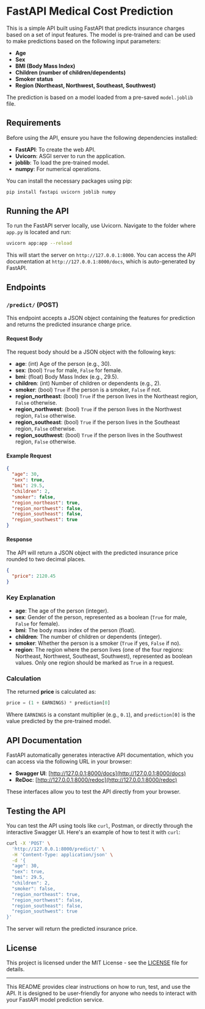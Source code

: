 # FastAPI Medical Cost Prediction

This is a simple API built using FastAPI that predicts insurance charges based on a set of input features. The model is pre-trained and can be used to make predictions based on the following input parameters:

- **Age**
- **Sex**
- **BMI (Body Mass Index)**
- **Children (number of children/dependents)**
- **Smoker status**
- **Region (Northeast, Northwest, Southeast, Southwest)**

The prediction is based on a model loaded from a pre-saved `model.joblib` file.

## Requirements

Before using the API, ensure you have the following dependencies installed:

- **FastAPI**: To create the web API.
- **Uvicorn**: ASGI server to run the application.
- **joblib**: To load the pre-trained model.
- **numpy**: For numerical operations.

You can install the necessary packages using pip:

```bash
pip install fastapi uvicorn joblib numpy
```

## Running the API

To run the FastAPI server locally, use Uvicorn. Navigate to the folder where `app.py` is located and run:

```bash
uvicorn app:app --reload
```

This will start the server on `http://127.0.0.1:8000`. You can access the API documentation at `http://127.0.0.1:8000/docs`, which is auto-generated by FastAPI.

## Endpoints

### `/predict/` (POST)

This endpoint accepts a JSON object containing the features for prediction and returns the predicted insurance charge price.

#### Request Body

The request body should be a JSON object with the following keys:

- **age**: (int) Age of the person (e.g., 30).
- **sex**: (bool) `True` for male, `False` for female.
- **bmi**: (float) Body Mass Index (e.g., 29.5).
- **children**: (int) Number of children or dependents (e.g., 2).
- **smoker**: (bool) `True` if the person is a smoker, `False` if not.
- **region_northeast**: (bool) `True` if the person lives in the Northeast region, `False` otherwise.
- **region_northwest**: (bool) `True` if the person lives in the Northwest region, `False` otherwise.
- **region_southeast**: (bool) `True` if the person lives in the Southeast region, `False` otherwise.
- **region_southwest**: (bool) `True` if the person lives in the Southwest region, `False` otherwise.

#### Example Request

```json
{
  "age": 30,
  "sex": true,
  "bmi": 29.5,
  "children": 2,
  "smoker": false,
  "region_northeast": true,
  "region_northwest": false,
  "region_southeast": false,
  "region_southwest": true
}
```

#### Response

The API will return a JSON object with the predicted insurance price rounded to two decimal places.

```json
{
  "price": 2120.45
}
```

### Key Explanation

- **age**: The age of the person (integer).
- **sex**: Gender of the person, represented as a boolean (`True` for male, `False` for female).
- **bmi**: The body mass index of the person (float).
- **children**: The number of children or dependents (integer).
- **smoker**: Whether the person is a smoker (`True` if yes, `False` if no).
- **region**: The region where the person lives (one of the four regions: Northeast, Northwest, Southeast, Southwest), represented as boolean values. Only one region should be marked as `True` in a request.

### Calculation

The returned **price** is calculated as:

```python
price = (1 + EARNINGS) * prediction[0]
```

Where `EARNINGS` is a constant multiplier (e.g., `0.1`), and `prediction[0]` is the value predicted by the pre-trained model.

## API Documentation

FastAPI automatically generates interactive API documentation, which you can access via the following URL in your browser:

- **Swagger UI**: [http://127.0.0.1:8000/docs](http://127.0.0.1:8000/docs)
- **ReDoc**: [http://127.0.0.1:8000/redoc](http://127.0.0.1:8000/redoc)

These interfaces allow you to test the API directly from your browser.

## Testing the API

You can test the API using tools like `curl`, Postman, or directly through the interactive Swagger UI. Here's an example of how to test it with `curl`:

```bash
curl -X 'POST' \
  'http://127.0.0.1:8000/predict/' \
  -H 'Content-Type: application/json' \
  -d '{
  "age": 30,
  "sex": true,
  "bmi": 29.5,
  "children": 2,
  "smoker": false,
  "region_northeast": true,
  "region_northwest": false,
  "region_southeast": false,
  "region_southwest": true
}'
```

The server will return the predicted insurance price.

## License

This project is licensed under the MIT License - see the [LICENSE](LICENSE) file for details.

---

This README provides clear instructions on how to run, test, and use the API. It is designed to be user-friendly for anyone who needs to interact with your FastAPI model prediction service.